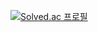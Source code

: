[![Solved.ac 프로필](http://mazassumnida.wtf/api/v2/generate_badge?boj=wjddmadl97)](https://solved.ac/wjddmadl97)